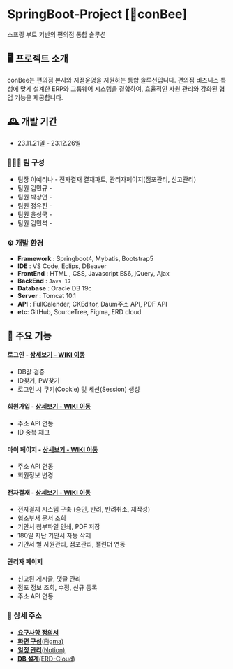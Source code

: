# SpringBoot-Project [🍯conBee]
스프링 부트 기반의 편의점 통합 솔루션


## 🖥️ 프로젝트 소개
conBee는 편의점 본사와 지점운영을 지원하는 통합 솔루션입니다. 편의점 비즈니스 특성에 맞게 설계한 ERP와 그룹웨어 시스템을 결합하여, 효율적인 자원 관리와 강화된 협업 기능을 제공합니다.
<br>

## 🕰️ 개발 기간
* 23.11.21일 - 23.12.26일

### 🧑‍🤝‍🧑 팀 구성
 - 팀장 이예리나 - 전자결재 결재파트, 관리자페이지(점포관리, 신고관리)
 - 팀원 김민규 - 
 - 팀원 박상언 - 
 - 팀원 정유진 - 
 - 팀원 윤성국 - 
 - 팀원 김민석 - 

### ⚙️ 개발 환경
- **Framework** : Springboot4, Mybatis, Bootstrap5
- **IDE** : VS Code, Eclips, DBeaver
- **FrontEnd** : HTML , CSS, Javascript ES6, jQuery, Ajax
- **BackEnd** : `Java 17`
- **Database** : Oracle DB 19c
- **Server** : Tomcat 10.1
- **API** : FullCalender, CKEditor, Daum주소 API, PDF API
- **etc**: GitHub, SourceTree, Figma, ERD cloud

## 📌 주요 기능
#### 로그인 - <a href="" >상세보기 - WIKI 이동</a>
- DB값 검증
- ID찾기, PW찾기
- 로그인 시 쿠키(Cookie) 및 세션(Session) 생성
  
#### 회원가입 - <a href="" >상세보기 - WIKI 이동</a>
- 주소 API 연동
- ID 중복 체크
#### 마이 페이지 - <a href="" >상세보기 - WIKI 이동</a>
- 주소 API 연동
- 회원정보 변경

#### 전자결재 - <a href="" >상세보기 - WIKI 이동</a>
- 전자결재 시스템 구축 (승인, 반려, 반려취소, 재작성)
- 협조부서 문서 조회
- 기안서 첨부파일 인쇄, PDF 저장
- 180일 지난 기안서 자동 삭제
- 기안서 별 사원관리, 점포관리, 캘린더 연동

#### 관리자 페이지 
- 신고된 게시글, 댓글 관리
- 점포 정보 조회, 수정, 신규 등록
- 주소 API 연동


### 📌 상세 주소
* [**요구사항 정의서**](https://docs.google.com/spreadsheets/d/1hohRRCWC4EnTQadmIPCw3EvsyTfoN2p_GTsh0FoiENs/edit#gid=0)
* [**화면 구성**(Figma)](https://www.figma.com/file/joUbPDUWFfBpnbVl4HHdCn/beeKeepers?type=design&node-id=0-1&mode=design&t=MDE8zFqEEjUgwocW-0)
* [**일정 관리**(Notion)](https://www.notion.so/87ffc638435c4aedba504d94af9eb2f5?v=59d56e640ca049a68b60f72bdb98ea34)
* [**DB 설계**(ERD-Cloud)](https://www.erdcloud.com/d/wyJKMZTYS4pkfzWi7)